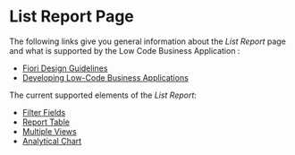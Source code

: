<!-- loio493f2aadca284469bd22cdbc3dea382b -->

# List Report Page

The following links give you general information about the *List Report* page and what is supported by the Low Code Business Application :

-   [Fiori Design Guidelines](https://experience.sap.com/fiori-design-web/list-report-floorplan-sap-fiori-element/)
-   [Developing Low-Code Business Applications](https://help.sap.com/viewer/6a5fc562f6e2402aa84b0416614a05fc/Dev/en-US/d2604823ba154d9daea0fdefac7e7f08.html)

The current supported elements of the *List Report*:

-   [Filter Fields](filter-fields-0b84286.md)
-   [Report Table](table-aaff7b1.md)
-   [Multiple Views](multiple-views-c62b82e.md)
-   [Analytical Chart](analytical-chart-9c086ec.md)


